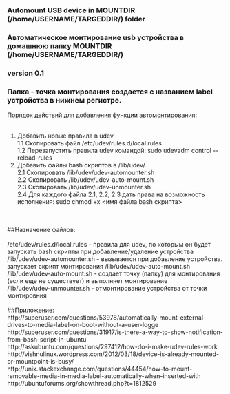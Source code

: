 ### Automount USB device in MOUNTDIR (/home/USERNAME/TARGEDDIR/) folder<br>
### Автоматическое монтирование usb устройства в домашнюю папку MOUNTDIR (/home/USERNAME/TARGEDDIR/)<br>
### version 0.1<br>
### Папка - точка монтирования создается с названием label устройства в нижнем регистре.<br>

Порядок действий для добавления функции автомонтирования:<br>
<br>
1. Добавить новые правила в udev<br>
  1.1 Скопировать файл /etc/udev/rules.d/local.rules<br>
  1.2 Перезапустить правила udev командой: sudo udevadm control --reload-rules<br>
2. Добавить файлы bash скриптов в /lib/udev/<br>
  2.1 Скопировать /lib/udev/udev-automounter.sh<br>
  2.2 Скопировать /lib/udev/udev-auto-mount.sh<br>
  2.3 Скопировать /lib/udev/udev-unmounter.sh<br>
  2.4 Для каждого файла 2.1, 2.2, 2.3 дать права на возможность исполнения: sudo chmod +x <имя файла bash скрипта><br>
<br>
<br>
##Назначение файлов:<br>
<br>
/etc/udev/rules.d/local.rules - правила для udev, по которым он будет запускать bash скрипты при добавление/удаление устройства<br>
/lib/udev/udev-automounter.sh - вызывается при добавление устройства. запускает скрипт монтирования /lib/udev/udev-auto-mount.sh<br>
/lib/udev/udev-auto-mount.sh  - создает точку (папку) для монтирования (если еще не существует) и выполняет монтирование<br>
/lib/udev/udev-unmounter.sh   - отмонтирование устройства от точки монтировния
<br>
<br>
##Приложение:<br>
http://superuser.com/questions/53978/automatically-mount-external-drives-to-media-label-on-boot-without-a-user-logge<br>
http://superuser.com/questions/31917/is-there-a-way-to-show-notification-from-bash-script-in-ubuntu<br>
http://askubuntu.com/questions/297412/how-do-i-make-udev-rules-work<br>
http://vishnulinux.wordpress.com/2012/03/18/device-is-already-mounted-or-mountpoint-is-busy/<br>
http://unix.stackexchange.com/questions/44454/how-to-mount-removable-media-in-media-label-automatically-when-inserted-with<br>
http://ubuntuforums.org/showthread.php?t=1812529<br>